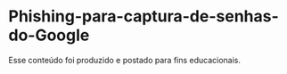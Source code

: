# Phishing-para-captura-de-senhas-do-Google
Esse conteúdo foi produzido e postado para fins educacionais.
